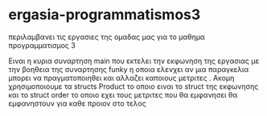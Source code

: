 # ergasia-programmatismos3
 περιλαμβανει τις εργασιες της ομαδας μας για το μαθημα προγραμματισμος 3 

 Eιναι η κυρια συναρτηση main που εκτελει την εκφωνηση της εργασιας με την βοηθεια της συναρτησης funky η οποια ελενχει αν μια παραγκελια μπορει να πραγματοποιηθει και αλλαζει καποιους μετριτες . Ακομη χρησιμοποιουμε τα structs Product το οποιο ειναι το struct της εκφωνησης και το struct order το οποιο εχει τους μετριτες που θα εμφανησει θα εμφανηστουν για καθε προιον στο τελος 

